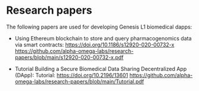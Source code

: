 # Research papers
The following papers are used for developing Genesis L1 biomedical dapps:


+ Using Ethereum blockchain to store and query pharmacogenomics data via smart contracts: https://doi.org/10.1186/s12920-020-00732-x https://github.com/alpha-omega-labs/research-papers/blob/main/s12920-020-00732-x.pdf

+ Tutorial Building a Secure Biomedical Data Sharing Decentralized App (DApp): Tutorial: https://doi.org/10.2196/13601 https://github.com/alpha-omega-labs/research-papers/blob/main/Tutorial.pdf
